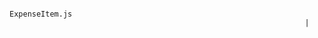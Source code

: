                                                                 ExpenseItem.js
                                                                      |
